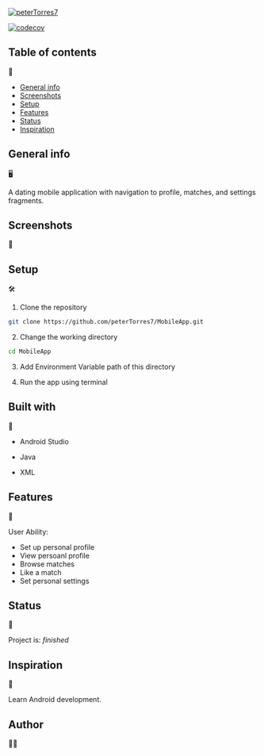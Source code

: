 [![peterTorres7](https://circleci.com/gh/peterTorres7/MobileApp.svg?style=svg)](https://app.circleci.com/pipelines/github/peterTorres7)

[![codecov](https://codecov.io/gh/peterTorres7/MobileApp/branch/master/graph/badge.svg?token=7RUVCAD0HF)](https://codecov.io/gh/peterTorres7/MobileApp)

## Table of contents
📂

* [General info](#general-info)
* [Screenshots](#screenshots)
* [Setup](#setup)
* [Features](#features)
* [Status](#status)
* [Inspiration](#inspiration)

## General info
🖥️

A dating mobile application with navigation to profile, matches, and settings fragments.

## Screenshots
🎇

## Setup
🛠

1. Clone the repository

```Bash
git clone https://github.com/peterTorres7/MobileApp.git
```
2. Change the working directory

```Bash
cd MobileApp
```

3. Add Environment Variable path of this directory

4. Run the app using terminal

## Built with
👷
- Android Studio

- Java

- XML

## Features
🚀

User Ability:
* Set up personal profile
* View persoanl profile
* Browse matches
* Like a match
* Set personal settings

## Status
🦁

Project is: _finished_

## Inspiration
🎇

Learn Android development.

## Author
🧑🏻

